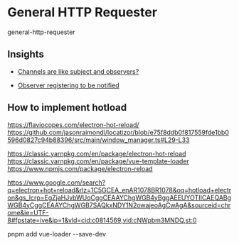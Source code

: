 # General HTTP Requester

general-http-requester

## Insights

- [Channels are like subject and observers?](./channels%20are%20like%20subject%20and%20observers.png)

- [Observer registering to be notified](./observer%20registering%20to%20be%20notified.png)

## How to implement hotload
https://flaviocopes.com/electron-hot-reload/
https://github.com/jasonraimondi/locatizor/blob/e75f8ddb0f817559fde1bb0596d0827c94b88396/src/main/window_manager.ts#L29-L33

https://classic.yarnpkg.com/en/package/electron-hot-reload
https://classic.yarnpkg.com/en/package/vue-template-loader
https://www.npmjs.com/package/electron-reload

https://www.google.com/search?q=electron+hot+reload&rlz=1C5GCEA_enAR1078BR1078&oq=hotload+electron&gs_lcrp=EgZjaHJvbWUqCggCEAAYChgWGB4yBggAEEUYOTIICAEQABgWGB4yCggCEAAYChgWGB7SAQkxNDY1N2owajeoAgCwAgA&sourceid=chrome&ie=UTF-8#fpstate=ive&ip=1&vld=cid:c0814569,vid:cNWpbm3MNDQ,st:0



 pnpm add vue-loader --save-dev